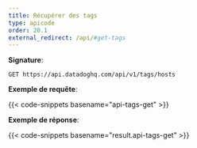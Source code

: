 ```yaml
---
title: Récupérer des tags
type: apicode
order: 20.1
external_redirect: /api/#get-tags
---
```


**Signature**:

`GET https://api.datadoghq.com/api/v1/tags/hosts`

**Exemple de requête**:

{{< code-snippets basename="api-tags-get" >}}

**Exemple de réponse**:

{{< code-snippets basename="result.api-tags-get" >}}

